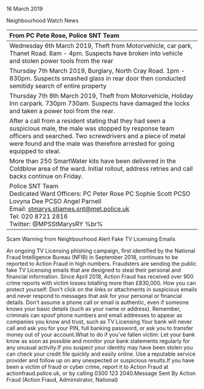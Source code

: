 16 March 2019

Neighbourhood Watch News

| From PC Pete Rose, Police SNT Team                                                                                                                                                                                                                            |
| :------------------------------------------------------------------------------------------------------------------------------------------------------------------------------------------------------------------------------------------------------------ |
| Wednesday 6th March 2019, Theft from Motorvehicle, car park, Thanet Road. 8am - 4pm. Suspects have broken into vehicle and stolen power tools from the rear                                                                                                   |
| Thursday 7th March 2019, Burglary, North Cray Road. 1pm - 830pm. Suspects smashed glass in rear door then conducted semitidy search of entire property                                                                                                        |
| Thursday 7th 8th March 2019, Theft from Motorvehicle, Holiday Inn carpark. 730pm 730am. Suspects have damaged the locks and taken a power tool from the rear.                                                                                                 |
| After a call from a resident stating that they had seen a suspicious male, the male was stopped by response team officers and searched. Two screwdrivers and a piece of metal were found and the male was therefore arrested for going equipped to steal.     |
| More than 250 SmartWater kits have been delivered in the Coldblow area of the ward. Initial rollout, address retries and call backs continue on Friday.                                                                                                       |
| Police SNT Team <br>Dedicated Ward Officers: PC Peter Rose PC Sophie Scott PCSO Lovyna Dee PCSO Angel Parnell <br>Email: [stmarys.stjames.snt@met.police.uk](mailto:stmarys.stjames.snt@met.police.uk) <br>Tel: 020 8721 2816 <br>Twitter: @MPSStMarysRY %br% |

Scam Warning from Neighbourhood Alert Fake TV Licensing Emails

An ongoing TV Licensing phishing campaign, first identified by the National Fraud Intelligence Bureau (NFIB) in September 2018, continues to be reported to Action Fraud in high numbers. Fraudsters are sending the public fake TV Licensing emails that are designed to steal their personal and financial information. Since April 2018, Action Fraud has received over 900 crime reports with victim losses totalling more than £830,000. How you can protect yourself: Don't click on the links or attachments in suspicious emails and never respond to messages that ask for your personal or financial details. Don't assume a phone call or email is authentic, even if someone knows your basic details (such as your name or address). Remember, criminals can spoof phone numbers and email addresses to appear as companies you know and trust, such as TV Licensing.Your bank will never call and ask you for your PIN, full banking password, or ask you to transfer money out of your account.What to do if you've fallen victim: Let your bank know as soon as possible and monitor your bank statements regularly for any unusual activity.If you suspect your identity may have been stolen you can check your credit file quickly and easily online. Use a reputable service provider and follow up on any unexpected or suspicious results.If you have been a victim of fraud or cyber crime, report it to Action Fraud at actionfraud.police.uk, or by calling 0300 123 2040.Message Sent By Action Fraud (Action Fraud, Administrator, National)
